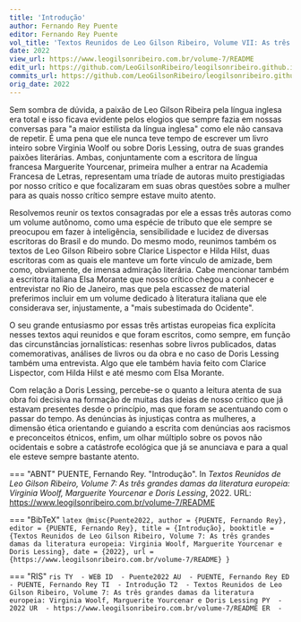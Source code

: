 ```yaml
---
title: 'Introdução'
author: Fernando Rey Puente
editor: Fernando Rey Puente
vol_title: 'Textos Reunidos de Leo Gilson Ribeiro, Volume VII: As três grandes damas da literatura europeia: Virginia Woolf, Marguerite Yourcenar e Doris Lessing'
date: 2022
view_url: https://www.leogilsonribeiro.com.br/volume-7/README
edit_url: https://github.com/LeoGilsonRibeiro/leogilsonribeiro.github.io/edit/main/docs/markdown/volume-7/README.md
commits_url: https://github.com/LeoGilsonRibeiro/leogilsonribeiro.github.io/commits/main/docs/markdown/volume-7/README.md
orig_date: 2022
---
```


Sem sombra de dúvida, a paixão de Leo Gilson Ribeira pela língua inglesa era total e isso ficava evidente pelos elogios que sempre fazia em nossas conversas para "a maior estilista da língua inglesa" como ele não cansava de repetir. É uma pena que ele nunca teve tempo de escrever um livro inteiro sobre Virginia Woolf ou sobre Doris Lessing, outra de suas grandes paixões literárias. Ambas, conjuntamente com a escritora de língua francesa Marguerite Yourcenar, primeira mulher a entrar na Academia Francesa de Letras, representam uma tríade de autoras muito prestigiadas por nosso crítico e que focalizaram em suas obras questões sobre a mulher para as quais nosso crítico sempre estave muito atento.

Resolvemos reunir os textos consagradas por ele a essas três autoras como um volume autônomo, como uma espécie de tributo que ele sempre se preocupou em fazer à inteligência, sensibilidade e lucidez de diversas escritoras do Brasil e do mundo. Do mesmo modo, reunimos também os textos de Leo Gilson Ribeiro sobre Clarice Lispector e Hilda Hilst, duas escritoras com as quais ele manteve um forte vínculo de amizade, bem como, obviamente, de imensa admiração literária. Cabe mencionar também a escritora italiana Elsa Morante que nosso crítico chegou a conhecer e entrevistar no Rio de Janeiro, mas que pela escassez de material preferimos incluir em um volume dedicado à literatura italiana que ele considerava ser, injustamente, a "mais subestimada do Ocidente".

O seu grande entusiasmo por essas três artistas europeias fica explícita nesses textos aqui reunidos e que foram escritos, como sempre, em função das circunstâncias jornalísticas: resenhas sobre livros publicados, datas comemorativas, análises de livros ou da obra e no caso de Doris Lessing também uma entrevista. Algo que ele também havia feito com Clarice Lispector, com Hilda Hilst e até mesmo com Elsa Morante.

Com relação a Doris Lessing, percebe-se o quanto a leitura atenta de sua obra foi decisiva na formação de muitas das ideias de nosso crítico que já estavam presentes desde o princípio, mas que foram se acentuando com o passar do tempo. As denúncias às injustiças contra as mulheres, a dimensão ética orientando e guiando a escrita com denúncias aos racismos e preconceitos étnicos, enfim, um olhar múltiplo sobre os povos não ocidentais e sobre a catástrofe ecológica que já se anunciava e para a qual ele esteve sempre bastante atento.


=== "ABNT"
    PUENTE, Fernando Rey. "Introdução". In <em>Textos Reunidos de Leo Gilson Ribeiro, Volume 7: As três grandes damas da literatura europeia: Virginia Woolf, Marguerite Yourcenar e Doris Lessing</em>, 2022. URL: <a href="stable_url">https://www.leogilsonribeiro.com.br/volume-7/README</a>

=== "BibTeX"
    ```latex
    @misc{Puente2022,
    author = {PUENTE, Fernando Rey},
    editor = {PUENTE, Fernando Rey},
    title = {Introdução},
    booktitle = {Textos Reunidos de Leo Gilson Ribeiro, Volume 7: As três grandes damas da literatura europeia: Virginia Woolf, Marguerite Yourcenar e Doris Lessing},
    date = {2022},
    url = {https://www.leogilsonribeiro.com.br/volume-7/README}
    }
    ```

=== "RIS"
    ```ris
    TY  - WEB
    ID  - Puente2022
    AU  - PUENTE, Fernando Rey
    ED  - PUENTE, Fernando Rey
    TI  - Introdução
    T2  - Textos Reunidos de Leo Gilson Ribeiro, Volume 7: As três grandes damas da literatura europeia: Virginia Woolf, Marguerite Yourcenar e Doris Lessing
    PY  - 2022
    UR  - https://www.leogilsonribeiro.com.br/volume-7/README
    ER  - 
    ```
